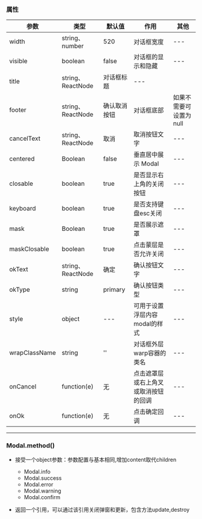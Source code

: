 ### 属性

参数     | 类型 | 默认值 | 作用 | 其他
-------- | --- | --- | --- | ---
width | string、number | 520 | 对话框宽度 | ---
visible | boolean | false | 对话框的显示和隐藏 | ---
title | string、ReactNode | 对话框标题 | ---
footer | string、ReactNode | 确认取消按钮 | 对话框底部 | 如果不需要可设置为null
cancelText | string、ReactNode |取消 | 取消按钮文字 | ---
centered | Boolean | false | 垂直居中展示 Modal | ---
closable | boolean | true | 是否显示右上角的关闭按钮 | ---
keyboard | boolean | true | 是否支持键盘esc关闭 | ---
mask | Boolean | true | 是否展示遮罩 | ---
maskClosable | boolean | true | 点击蒙层是否允许关闭 | ---
okText | string、ReactNode | 确定 | 确认按钮文字 | ---
okType | string | primary | 确认按钮类型 | ---
style | object | --- | 可用于设置浮层内容modal的样式 | ---
wrapClassName | string | '' | 对话框外层warp容器的类名 | ---
onCancel | function(e) | 无 | 点击遮罩层或右上角叉或取消按钮的回调 | ---
onOk | function(e) | 无 | 点击确定回调 | ---
* * *
### Modal.method()
- 接受一个object参数：参数配置与<Modal />基本相同,增加content取代children
    - Modal.info
    - Modal.success
    - Modal.error
    - Modal.warning
    - Modal.confirm

- 返回一个引用，可以通过该引用关闭弹窗和更新，包含方法update,destroy